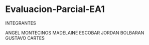 # Evaluacion-Parcial-EA1
INTEGRANTES

ANGEL MONTECINOS
MADELAINE ESCOBAR
JORDAN BOLBARAN
GUSTAVO CARTES